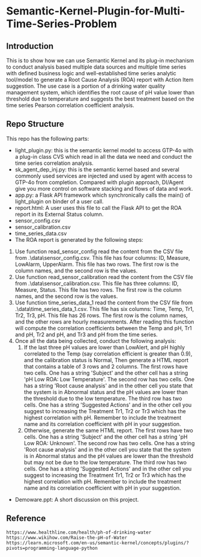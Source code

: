 # Semantic-Kernel-Plugin-for-Multi-Time-Series-Problem
## Introduction
This is to show how we can use Semantic Kernel and its plug-in mechanism to conduct analysis based multiple data sources and multiple time series with defined business logic and well-established time series analytic tool/model to generate a Root Cause Analysis (ROA) report with Action Item suggestion. The use case is a portion of a drinking water quality management system, which identifies the root cause of pH value lower than threshold due to temperature and suggests the best treatment based on the time series Pearson correlation coefficient analysis. 

## Repo Structure
This repo has the following parts:
- light_plugin.py: this is the semantic kernel model to access GTP-4o with a plug-in class CVS which read in all the data we need and conduct the time series correlation analysis.
- sk_agent_dep_inj.py: this is the semantic kernel based and several commonly used services are injected and used by agent with access to GTP-4o from completion. Compared with plugin approach, DI/Agent give you more control on software stacking and flows of data and work.
- app.py: a Flask API framework which synchronically calls the main() of light_plugin on binder of a user call.
- report.html: A user uses this file to call the Flask API to get the ROA report in its External Status column.
- sensor_config.csv
- sensor_calibration.csv
- time_series_data.csv
- The ROA report is generated by the following steps:
1. Use function read_sensor_config read the content from the CSV file from .\data\sensor_config.csv. This file has four columns: ID, Measure, LowAlarm, UpperAlarm. This file has two rows. The first row is the column names, and the second row is the values.
2. Use function read_sensor_calibration read the content from the CSV file from .\data\sensor_calibration.csv. This file has three columns: ID, Measure, Status. This file has two rows. The first row is the column names, and the second row is the values.
3. Use function time_series_data_1 read the content from the CSV file from .\data\time_series_data_1.csv. This file has six columns: Time, Temp, Tr1, Tr2, Tr3, pH. This file has 26 rows. The first row is the column names, and the other rows are hourly measurements. After reading this function will compute the correlation coefficients between the Temp and pH, Tr1 and pH, Tr2 and pH, and Tr3 and pH from the time series.
4. Once all the data being collected, conduct the following analysis:
    1. If the last three pH values are lower than LowAlert, and pH highly correlated to the Temp (say correlation efficient is greater than 0.9), and the calibration status is Normal, Then generate a HTML report that contains a table of 3 rows and 2 columns. The first rows have two cells. One has a string 'Subject' and the other cell has a string 'pH Low ROA: Low Temperature'. The second row has two cells. One has a string 'Root cause analysis' and in the other cell you state that the system is in Abnormal status and the pH values are lower than the threshold due to the low temperature. The third row has two cells. One has a string 'Suggested Actions' and in the other cell you suggest to increasing the Treatment Tr1, Tr2 or Tr3 which has the highest correlation with pH. Remember to include the treatment name and its correlation coefficient with pH in your suggestion.
    2. Otherwise, generate the same HTML report. The first rows have two cells. One has a string 'Subject' and the other cell has a string 'pH Low ROA: Unknown'. The second row has two cells. One has a string 'Root cause analysis' and in the other cell you state that the system is in Abnormal status and the pH values are lower than the threshold but may not be due to the low temperature. The third row has two cells. One has a string 'Suggested Actions' and in the other cell you suggest to increasing the Treatment Tr1, Tr2 or Tr3 which has the highest correlation with pH. Remember to include the treatment name and its correlation coefficient with pH in your suggestion.
- Demoware.ppt: A short discussion on this project.

## Reference
~~~
https://www.healthline.com/health/ph-of-drinking-water
https://www.wikihow.com/Raise-the-pH-of-Water
https://learn.microsoft.com/en-us/semantic-kernel/concepts/plugins/?pivots=programming-language-python
~~~

